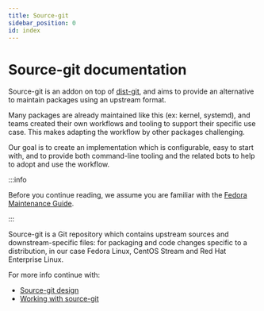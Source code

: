 ```yaml
---
title: Source-git
sidebar_position: 0
id: index
---
```


# Source-git documentation

Source-git is an addon on top of
[dist-git](https://github.com/release-engineering/dist-git), and aims to provide
an alternative to maintain packages using an upstream format.

Many packages are already maintained like this (ex: kernel, systemd), and teams
created their own workflows and tooling to support their specific use case. This
makes adapting the workflow by other packages challenging.

Our goal is to create an implementation which is configurable, easy to start
with, and to provide both command-line tooling and the related bots to help to
adopt and use the workflow.

:::info

Before you continue reading, we assume you are familiar with the [Fedora
Maintenance Guide](https://fedoraproject.org/wiki/Package_maintenance_guide).

:::

Source-git is a Git repository which contains upstream sources and
downstream-specific files: for packaging and code changes specific to a
distribution, in our case Fedora Linux, CentOS Stream and Red Hat Enterprise
Linux.

For more info continue with:

* [Source-git design](design)
* [Working with source-git](work-with-source-git)

